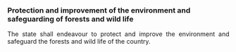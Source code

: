 ### Protection and improvement of the environment and safeguarding of forests and wild life
<div style="text-align: justify">

The state shall endeavour to protect and improve the environment and safeguard the forests and wild life of the country.

</div>
